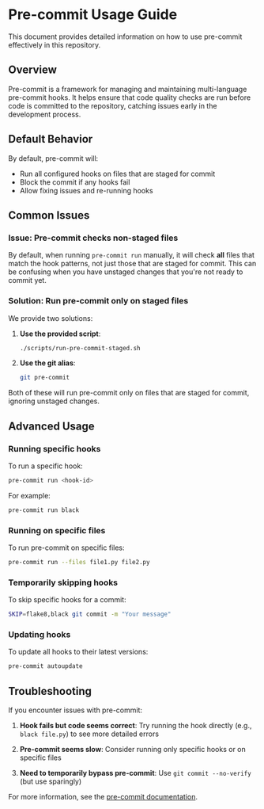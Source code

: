# Pre-commit Usage Guide

This document provides detailed information on how to use pre-commit effectively in this repository.

## Overview

Pre-commit is a framework for managing and maintaining multi-language pre-commit hooks. It helps ensure that code quality checks are run before code is committed to the repository, catching issues early in the development process.

## Default Behavior

By default, pre-commit will:
- Run all configured hooks on files that are staged for commit
- Block the commit if any hooks fail
- Allow fixing issues and re-running hooks

## Common Issues

### Issue: Pre-commit checks non-staged files

By default, when running `pre-commit run` manually, it will check **all** files that match the hook patterns, not just those that are staged for commit. This can be confusing when you have unstaged changes that you're not ready to commit yet.

### Solution: Run pre-commit only on staged files

We provide two solutions:

1. **Use the provided script**:
   ```bash
   ./scripts/run-pre-commit-staged.sh
   ```

2. **Use the git alias**:
   ```bash
   git pre-commit
   ```

Both of these will run pre-commit only on files that are staged for commit, ignoring unstaged changes.

## Advanced Usage

### Running specific hooks

To run a specific hook:
```bash
pre-commit run <hook-id>
```

For example:
```bash
pre-commit run black
```

### Running on specific files

To run pre-commit on specific files:
```bash
pre-commit run --files file1.py file2.py
```

### Temporarily skipping hooks

To skip specific hooks for a commit:
```bash
SKIP=flake8,black git commit -m "Your message"
```

### Updating hooks

To update all hooks to their latest versions:
```bash
pre-commit autoupdate
```

## Troubleshooting

If you encounter issues with pre-commit:

1. **Hook fails but code seems correct**:
   Try running the hook directly (e.g., `black file.py`) to see more detailed errors

2. **Pre-commit seems slow**:
   Consider running only specific hooks or on specific files

3. **Need to temporarily bypass pre-commit**:
   Use `git commit --no-verify` (but use sparingly)

For more information, see the [pre-commit documentation](https://pre-commit.com/).
